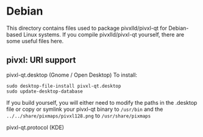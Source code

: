 
Debian
====================
This directory contains files used to package pivxlld/pivxl-qt
for Debian-based Linux systems. If you compile pivxlld/pivxl-qt yourself, there are some useful files here.

## pivxl: URI support ##


pivxl-qt.desktop  (Gnome / Open Desktop)
To install:

	sudo desktop-file-install pivxl-qt.desktop
	sudo update-desktop-database

If you build yourself, you will either need to modify the paths in
the .desktop file or copy or symlink your pivxl-qt binary to `/usr/bin`
and the `../../share/pixmaps/pivxl128.png` to `/usr/share/pixmaps`

pivxl-qt.protocol (KDE)

